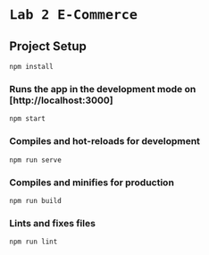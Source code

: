 # `Lab 2 E-Commerce `

## Project Setup

```
npm install
```

### Runs the app in the development mode on [http://localhost:3000]

```
npm start
```

### Compiles and hot-reloads for development

```
npm run serve
```

### Compiles and minifies for production
```
npm run build
```

### Lints and fixes files
```
npm run lint
```
